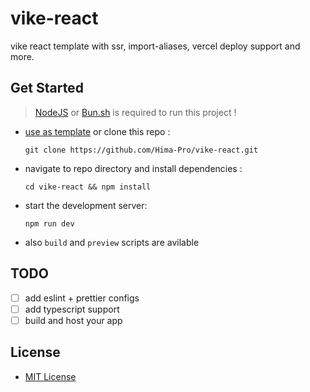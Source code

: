 # vike-react
vike react template with ssr, import-aliases, vercel deploy support and more.

## Get Started
> [NodeJS](https://nodejs.org/en/download) or [Bun.sh](https://bun.sh/docs/installation) is required to run this project !
- [use as template](https://github.com/new?template_name=vike-react&template_owner=Hima-Pro) or clone this repo :
  ```
  git clone https://github.com/Hima-Pro/vike-react.git
  ```
- navigate to repo directory and install dependencies :
  ```
  cd vike-react && npm install
  ```
- start the development server:
  ```
  npm run dev
  ```
- also `build` and `preview` scripts are avilable

## TODO
- [ ] add eslint + prettier configs
- [ ] add typescript support
- [ ] build and host your app

## License
- [MIT License](https://github.com/Hima-Pro/vike-react/blob/main/LICENSE)